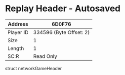 #  Replay Header - Autosaved
Address   | 6D0F76
----------|-------------
Player ID | 334596 (Byte Offset: 2)
Size 	  | 1
Length 	  | 1
SC:R      | Read Only

struct networkGameHeader
